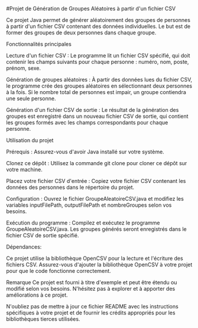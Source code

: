 #Projet de Génération de Groupes Aléatoires à partir d'un fichier CSV

Ce projet Java permet de générer aléatoirement des groupes de personnes à partir d'un fichier CSV contenant des données individuelles. Le but est de former des groupes de deux personnes dans chaque groupe.

Fonctionnalités principales

Lecture d'un fichier CSV : Le programme lit un fichier CSV spécifié, qui doit contenir les champs suivants pour chaque personne : numéro, nom, poste, prénom, sexe.

Génération de groupes aléatoires : À partir des données lues du fichier CSV, le programme crée des groupes aléatoires en sélectionnant deux personnes à la fois. Si le nombre total de personnes est impair, un groupe contiendra une seule personne.

Génération d'un fichier CSV de sortie : Le résultat de la génération des groupes est enregistré dans un nouveau fichier CSV de sortie, qui contient les groupes formés avec les champs correspondants pour chaque personne.

Utilisation du projet

Prérequis : Assurez-vous d'avoir Java installé sur votre système.

Clonez ce dépôt : Utilisez la commande git clone pour cloner ce dépôt sur votre machine.

Placez votre fichier CSV d'entrée : Copiez votre fichier CSV contenant les données des personnes dans le répertoire du projet.

Configuration :
Ouvrez le fichier GroupeAleatoireCSV.java et modifiez les variables inputFilePath, outputFilePath et nombreGroupes selon vos besoins.

Exécution du programme : Compilez et exécutez le programme GroupeAleatoireCSV.java. Les groupes générés seront enregistrés dans le fichier CSV de sortie spécifié.

Dépendances:

Ce projet utilise la bibliothèque OpenCSV pour la lecture et l'écriture des fichiers CSV. 
Assurez-vous d'ajouter la bibliothèque OpenCSV à votre projet pour que le code fonctionne correctement.

Remarque
Ce projet est fourni à titre d'exemple et peut être étendu ou modifié selon vos besoins. N'hésitez pas à explorer et à apporter des améliorations à ce projet.

N'oubliez pas de mettre à jour ce fichier README avec les instructions spécifiques à votre projet et de fournir les crédits appropriés pour les bibliothèques tierces utilisées.
